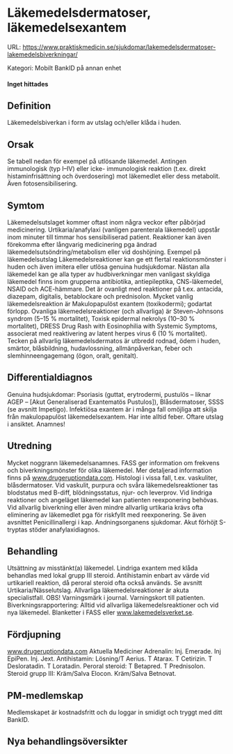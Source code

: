 # Läkemedelsdermatoser, läkemedelsexantem

URL: https://www.praktiskmedicin.se/sjukdomar/lakemedelsdermatoser-lakemedelsbiverkningar/



Kategori: Mobilt BankID på annan enhet

#### Inget hittades

## Definition

Läkemedelsbiverkan i form av utslag och/eller klåda i huden.

## Orsak

Se tabell nedan för exempel på utlösande läkemedel. Antingen immunologisk (typ I–IV) eller icke- immunologisk reaktion (t.ex. direkt histaminfrisättning och överdosering) mot läkemedlet eller dess metabolit. Även fotosensibilisering.

## Symtom

Läkemedelsutslaget kommer oftast inom några veckor efter påbörjad medicinering. Urtikaria/anafylaxi (vanligen parenterala läkemedel) uppstår inom minuter till timmar hos sensibiliserad patient. Reaktioner kan även förekomma efter långvarig medicinering pga ändrad läkemedelsutsöndring/metabolism eller vid doshöjning.
Exempel på läkemedelsutslag
Läkemedelsreaktioner kan ge ett flertal reaktionsmönster i huden och även imitera eller utlösa genuina hudsjukdomar. Nästan alla läkemedel kan ge alla typer av hudbiverkningar men vanligast skyldiga läkemedel finns inom grupperna antibiotika, antiepileptika, CNS-läkemedel, NSAID och ACE-hämmare. Det är ovanligt med reaktioner på t.ex. antacida, diazepam, digitalis, betablockare och prednisolon.
Mycket vanlig läkemedelsreaktion är Makulopapulöst exantem (toxikodermi); godartat förlopp.
Ovanliga läkemedelsreaktioner (och allvarliga) är Steven-Johnsons syndrom (5–15 % mortalitet), Toxisk epidermal nekrolys (10–30 % mortalitet), DRESS Drug Rash with Eosinophilia with Systemic Symptoms, associerat med reaktivering av latent herpes virus 6 (10 % mortalitet). Tecken på allvarlig läkemedelsdermatos är utbredd rodnad, ödem i huden, smärtor, blåsbildning, hudavlossning, allmänpåverkan, feber och slemhinneengagemang (ögon, oralt, genitalt).

## Differentialdiagnos

Genuina hudsjukdomar: Psoriasis (guttat, erytrodermi, pustulös – liknar AGEP – [Akut Generaliserad Exantematös Pustulos]), Blåsdermatoser, SSSS (se avsnitt Impetigo). Infektiösa exantem är i många fall omöjliga att skilja från makulopapulöst läkemedelsexantem. Har inte alltid feber. Oftare utslag i ansiktet. Anamnes!

## Utredning

Mycket noggrann läkemedelsanamnes. FASS ger information om frekvens och biverkningsmönster för olika läkemedel. Mer detaljerad information finns på www.drugeruptiondata.com. Histologi i vissa fall, t.ex. vaskuliter, blåsdermatoser. Vid vaskulit, purpura och svåra läkemedelsreaktioner tas blodstatus med B-diff, blödningsstatus, njur- och leverprov. Vid lindriga reaktioner och angeläget läkemedel kan patienten reexponering behövas. Vid allvarlig biverkning eller även mindre allvarlig urtikaria krävs ofta eliminering av läkemedlet pga för riskfyllt med reexponering. Se även avsnittet Penicillinallergi i kap. Andningsorganens sjukdomar. Akut förhöjt S-tryptas stöder anafylaxidiagnos.

## Behandling

Utsättning av misstänkt(a) läkemedel. Lindriga exantem med klåda behandlas med lokal grupp III steroid. Antihistamin enbart av värde vid urtikariell reaktion, då peroral steroid ofta också används. Se avsnitt Urtikaria/Nässelutslag. Allvarliga läkemedelsreaktioner är akuta specialistfall.
OBS! Varningsmärk i journal. Varningskort till patienten.
Biverkningsrapportering: Alltid vid allvarliga läkemedelsreaktioner och vid nya läkemedel. Blanketter i FASS eller www.lakemedelsverket.se.

## Fördjupning

www.drugeruptiondata.com
Aktuella Mediciner
Adrenalin: Inj. Emerade. Inj EpiPen. Inj. Jext.
Antihistamin: Lösning/T Aerius. T Atarax. T Cetirizin. T Desloratadin. T Loratadin.
Peroral steroid: T Betapred. T Prednisolon.
Steroid grupp III: Kräm/Salva Elocon. Kräm/Salva Betnovat.

## PM-medlemskap

Medlemskapet är kostnadsfritt och du loggar in smidigt och tryggt med ditt BankID.

## Nya behandlingsöversikter

